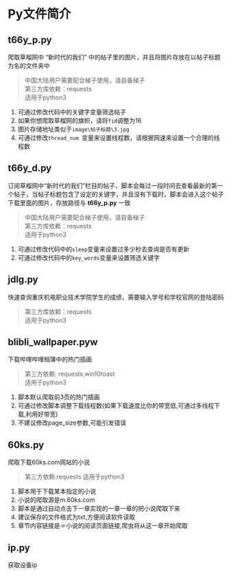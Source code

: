 # **Py文件简介**


## t66y_p.py
爬取草榴网中 “新时代的我们” 中的帖子里的图片，并且将图片存放在以帖子标题为名的文件夹中
> 中国大陆用户需要配合梯子使用，请自备梯子<br/>
> 第三方库依赖：requests<br/>
> 适用于python3

1. 可通过修改代码中的关键字变量筛选帖子
2. 如果你想爬取草榴网的旗帜，请将`fid`调整为16
3. 图片存储地址类似于`image\帖子标题\3.jpg`
4. 可通过修改`thread_num `变量来设置线程数，请根据网速来设置一个合理的线程数


## t66y_d.py
订阅草榴网中“新时代的我们”栏目的帖子，脚本会每过一段时间去查看最新的第一个帖子，当帖子标题包含了设定的关键字，并且没有下载时，脚本会进入这个帖子下载里面的图片，存放路径与 **t66y_p.py** 一致

> 中国大陆用户需要配合梯子使用，请自备梯子<br/>
> 第三方库依赖：requests<br/>
> 适用于python3

1. 可通过修改代码中的`sleep`变量来设置过多少秒去查询是否有更新
2. 可通过修改代码中的`key_words`变量来设置筛选关键字


## jdlg.py
快速查询重庆机电职业技术学院学生的成绩，需要输入学号和学校官网的登陆密码

> 第三方库依赖：requests<br/>
> 适用于python3

## blibli_wallpaper.pyw
下载哔哩哔哩相簿中的热门插画
> 第三方依赖: requests,win10toast<br/>
> 适用于python3

1. 脚本默认爬取前3页的热门插画
2. 可通过修改脚本调整下载线程数(如果下载速度比你的带宽低,可通过多线程下载,利用好带宽)
3. 不建议修改page_size参数,可能引发错误

## 60ks.py
爬取下载60ks.com网站的小说
> 第三方依赖:requests
> 适用于python3

1. 脚本用于下载某本指定的小说
2. 小说的爬取源是m.60ks.com
3. 脚本是通过自动点击下一章实现的一章一章的把小说爬取下来
4. 建议保存的文件格式为txt,方便阅读软件读取
5. 章节内容链接是☞小说的阅读页面链接,爬虫将从这一章开始爬取

## ip.py
获取设备ip